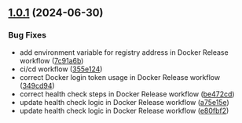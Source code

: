 ## [1.0.1](https://github.com/SinaAboutalebi/docker-registry-exporter/compare/v1.0.0...1.0.1) (2024-06-30)


### Bug Fixes

* add environment variable for registry address in Docker Release workflow ([7c91a6b](https://github.com/SinaAboutalebi/docker-registry-exporter/commit/7c91a6bc3821ec8352aabeb73bb4b52baab4d3f6))
* ci/cd workflow ([355e124](https://github.com/SinaAboutalebi/docker-registry-exporter/commit/355e124025fd043fbc772d4e6d635152e90ae177))
* correct Docker login token usage in Docker Release workflow ([349cd94](https://github.com/SinaAboutalebi/docker-registry-exporter/commit/349cd944c6d3b58904228e883cc61ad20648f339))
* correct health check steps in Docker Release workflow ([be472cd](https://github.com/SinaAboutalebi/docker-registry-exporter/commit/be472cd8581a776e613c3cca6b3763e02d170372))
* update health check logic in Docker Release workflow ([a75e15e](https://github.com/SinaAboutalebi/docker-registry-exporter/commit/a75e15ee851f971aa506bc7be5759f57ea653cef))
* update health check logic in Docker Release workflow ([e80fbf2](https://github.com/SinaAboutalebi/docker-registry-exporter/commit/e80fbf27b7fc69c968b34ad19add7802bee96f42))
